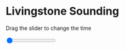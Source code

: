 <h1>Livingstone Sounding</h1>
<p>Drag the slider to change the time</p>

<div class="slidecontainer">
<input oninput='setImage(this)' class="slider" type="range" min="0" max="5" value="0" step="1" />
<img id='img'/>
</div>

<script>
var img = document.getElementById('img');
var img_array = ['/assets/images/skwt/skd_livingstone_wrfout_d01_2020-07-12_12:00:00.png',
'/assets/images/skwt/skd_livingstone_wrfout_d01_2020-07-12_18:00:00.png',
'/assets/images/skwt/skd_livingstone_wrfout_d01_2020-07-13_00:00:00.png',
'/assets/images/skwt/skd_livingstone_wrfout_d01_2020-07-13_06:00:00.png',
'/assets/images/skwt/skd_livingstone_wrfout_d01_2020-07-13_12:00:00.png',];
function setImage(obj)
{
        var value = obj.value;
        img.src = img_array[value];

}
</script>
